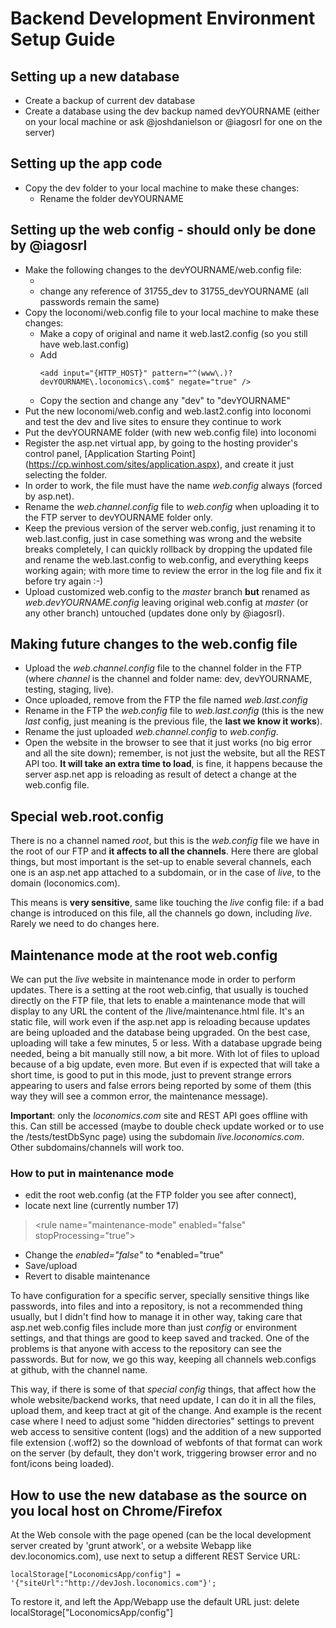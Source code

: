 # Backend Development Environment Setup Guide

## Setting up a new database
- Create a backup of current dev database
- Create a database using the dev backup named devYOURNAME (either on your local machine or ask @joshdanielson or @iagosrl for one on the server)

## Setting up the app code
- Copy the dev folder to your local machine to make these changes:
  - Rename the folder devYOURNAME

## Setting up the web config - should only be done by @iagosrl
- Make the following changes to the devYOURNAME/web.config file:
  - <add key="Channel" value="devYOURNAME" />
  - change any reference of 31755_dev to 31755_devYOURNAME (all passwords remain the same)
- Copy the loconomi/web.config file to your local machine to make these changes:
  - Make a copy of original and name it web.last2.config (so you still have web.last.config)
  - Add 
    ```
    <add input="{HTTP_HOST}" pattern="^(www\.)?devYOURNAME\.loconomics\.com$" negate="true" />
    ``` 
  - Copy the  <!-- dev --> section and change any "dev" to "devYOURNAME"
- Put the new loconomi/web.config and web.last2.config into loconomi and test the dev and live sites to ensure they continue to work
- Put the devYOURNAME folder (with new web.config file) into loconomi
- Register the asp.net virtual app, by going to the hosting provider's control panel, [Application Starting Point] (https://cp.winhost.com/sites/application.aspx), and create it just selecting the folder.
- In order to work, the file must have the name *web.config* always (forced by asp.net).
- Rename the *web.channel.config* file to *web.config* when uploading it to the FTP server to devYOURNAME folder only.
- Keep the previous version of the server web.config, just renaming it to web.last.config, just in case something was wrong and the website breaks completely, I can quickly rollback by dropping the updated file and rename the web.last.config to web.config, and everything keeps working again; with more time to review the error in the log file and fix it before try again :-)
- Upload customized web.config to the *master* branch **but** renamed as *web.devYOURNAME.config* leaving original web.config at *master* (or any other branch) untouched (updates done only by @iagosrl).

## Making future changes to the web.config file
- Upload the *web.channel.config* file to the channel folder in the FTP (where *channel* is the channel and folder name: dev, devYOURNAME, testing, staging, live).
- Once uploaded, remove from the FTP the file named *web.last.config*
- Rename in the FTP the *web.config* file to *web.last.config* (this is the new *last* config, just meaning is the previous file, the **last we know it works**).
- Rename the just uploaded *web.channel.config* to *web.config*.
- Open the website in the browser to see that it just works (no big error and all the site down); remember, is not just the website, but all the REST API too. **It will take an extra time to load**, is fine, it happens because the server asp.net app is reloading as result of detect a change at the web.config file.

## Special web.root.config
There is no a channel named *root*, but this is the *web.config* file we have in the root of our FTP and **it affects to all the channels**.
Here there are global things, but most important is the set-up to enable several channels, each one is an asp.net app attached to a subdomain, or in the case of *live*, to the domain (loconomics.com).

This means is **very sensitive**, same like touching the *live* config file: if a bad change is introduced on this file, all the channels go down, including *live*.
Rarely we need to do changes here.

## Maintenance mode at the root web.config
We can put the *live* website in maintenance mode in order to perform updates.
There is a setting at the root web.cinfig, that usually is touched directly on the FTP file, that lets to enable a maintenance mode that will display to any URL the content of the /live/maintenance.html file. It's an static file, will work even if the asp.net app is reloading because updates are being uploaded and the database being upgraded.
On the best case, uploading will take a few minutes, 5 or less. With a database upgrade being needed, being a bit manually still now, a bit more. With lot of files to upload because of a big update, even more.
But even if is expected that will take a short time, is good to put in this mode, just to prevent strange errors appearing to users and false errors being reported by some of them (this way they will see a common error, the maintenance message).

**Important**: only the *loconomics.com* site and REST API goes offline with this. Can still be accessed (maybe to double check update worked or to use the /tests/testDbSync page) using the subdomain *live.loconomics.com*. Other subdomains/channels will work too.

### How to put in maintenance mode
- edit the root web.config (at the FTP folder you see after connect),
- locate next line (currently number 17)
> &lt;rule name="maintenance-mode" enabled="false" stopProcessing="true"&gt;

- Change the *enabled="false"* to *enabled="true"
- Save/upload
- Revert to disable maintenance

To have configuration for a specific server, specially sensitive things like passwords, into files and into a repository, is not a recommended thing usually, but I didn't find how to manage it in other way, taking care that asp.net web.config files include more than just *config* or environment settings, and that things are good to keep saved and tracked. One of the problems is that anyone with access to the repository can see the passwords. But for now, we go this way, keeping all channels web.configs at github, with the channel name.

This way, if there is some of that *special config* things, that affect how the whole website/backend works, that need update, I can do it in all the files, upload them, and keep tract at git of the change. And example is the recent case where I need to adjust some "hidden directories" settings to prevent web access to sensitive content (logs) and the addition of a new supported file extension (.woff2) so the download of webfonts of that format can work on the server (by default, they don't work, triggering browser error and no font/icons being loaded).

## How to use the new database as the source on you local host on Chrome/Firefox

At the Web console with the page opened (can be the local development server created by 'grunt atwork', or a website Webapp like dev.loconomics.com), use next to setup a different REST Service URL:

    localStorage["LoconomicsApp/config"] = '{"siteUrl":"http://devJosh.loconomics.com"}';

To restore it, and left the App/Webapp use the default URL just:
    delete localStorage["LoconomicsApp/config"]
 
